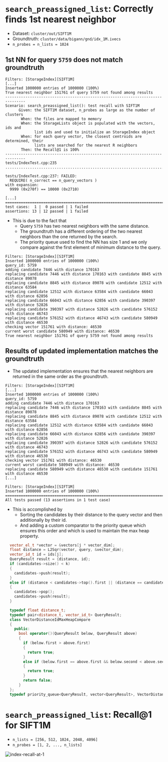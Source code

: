 # `search_preassigned_list`: Correctly finds 1st nearest neighbor
- Dataset: `cluster/out/SIFT1M`
- Groundtruth: `cluster/data/bigann/gnd/idx_1M.ivecs`
- `n_probes = n_lists = 1024`


## 1st NN for query `5759` does not match groundtruth

```
Filters: [StorageIndex][SIFT1M]
[...]
Inserted 1000000 entries of 1000000 (100%)
True nearest neighbor 151761 of query 5759 not found among results
-------------------------------------------------------------------------------
Scenario: search_preassigned_list(): test recall with SIFT1M
      Given: the SIFT1M dataset, n_probes as large as the number of clusters
       When: the files are mapped to memory
       When: the StorageLists object is populated with the vectors, ids and
             list ids and used to initialize an StorageIndex object
       When: for each query vector, the closest centroids are determined, their
             lists are searched for the nearest R neighbors
       Then: the Recall@1 is 100%
-------------------------------------------------------------------------------
tests/IndexTest.cpp:235
...............................................................................

tests/IndexTest.cpp:237: FAILED:
  REQUIRE( n_correct == n_query_vectors )
with expansion:
  9999 (0x270f) == 10000 (0x2710)

[...]
===============================================================================
test cases:  1 |  0 passed | 1 failed
assertions: 13 | 12 passed | 1 failed
```
- This is due to the fact that
  - Query `5759` has two nearest neighbors with the same distance.
  - The groundtruth has a different ordering of the two nearest neighbors than the one returned by the search.
  - The priority queue used to find the NN has size 1 and we only compare against the first element of minimum distance to the query.
```
Filters: [StorageIndex][SIFT1M]
Inserted 1000000 entries of 1000000 (100%)
query_id: 5759
adding candidate 7446 with distance 170163
replacing candidate 7446 with distance 170163 with candidate 8845 with distance 89078
replacing candidate 8845 with distance 89078 with candidate 12512 with distance 63584
replacing candidate 12512 with distance 63584 with candidate 66043 with distance 62856
replacing candidate 66043 with distance 62856 with candidate 390397 with distance 52826
replacing candidate 390397 with distance 52826 with candidate 576152 with distance 46743
replacing candidate 576152 with distance 46743 with candidate 580949 with distance 46530
checking vector 151761 with distance: 46530
current worst candidate 580949 with distance: 46530
True nearest neighbor 151761 of query 5759 not found among results
```

## Results of updated implementation matches the groundtruth
- The updated implementation ensures that the nearest neighbors are returned in the same order as the groundtruth.
```
Filters: [StorageIndex][SIFT1M]
[...]
Inserted 1000000 entries of 1000000 (100%)
query_id: 5759
adding candidate 7446 with distance 170163
replacing candidate 7446 with distance 170163 with candidate 8845 with distance 89078
replacing candidate 8845 with distance 89078 with candidate 12512 with distance 63584
replacing candidate 12512 with distance 63584 with candidate 66043 with distance 62856
replacing candidate 66043 with distance 62856 with candidate 390397 with distance 52826
replacing candidate 390397 with distance 52826 with candidate 576152 with distance 46743
replacing candidate 576152 with distance 46743 with candidate 580949 with distance 46530
checking vector 151761 with distance: 46530
current worst candidate 580949 with distance: 46530
replacing candidate 580949 with distance 46530 with candidate 151761 with distance 46530
[...]
```
```
Filters: [StorageIndex][SIFT1M]
Inserted 1000000 entries of 1000000 (100%)
===============================================================================
All tests passed (13 assertions in 1 test case)
```
- This is accomplished by
  - Sorting the candidates by their distance to the query vector and then additionally by their id.
  - And adding a custom comparator to the priority queue which ensures this order and which is used to maintain the max heap property.
```c++
  vector_el_t *vector = &vectors[j * vector_dim];
  float distance = L2Sqr(vector, query, &vector_dim);
  vector_id_t id = ids[j];
  QueryResult result = {distance, id};
  if (candidates->size() < k)
  {
    candidates->push(result);
  }
  else if (distance < candidates->top().first || (distance == candidates->top().first && id < candidates->top().second))
  {
    candidates->pop();
    candidates->push(result);
  }
```
 

```c++
  typedef float distance_t;
  typedef pair<distance_t, vector_id_t> QueryResult;
  class VectorDistanceIdMaxHeapCompare
  {
    public:
      bool operator()(QueryResult below, QueryResult above)
      {
        if (below.first > above.first)
        {
          return true;
        }
        else if (below.first == above.first && below.second < above.second)
        {
          return true;
        }
        return false;
      }
  };
  typedef priority_queue<QueryResult, vector<QueryResult>, VectorDistanceIdMaxHeapCompare> heap_t;
```

# `search_preassigned_list`: Recall@1 for SIFT1M
- `n_lists = [256, 512, 1024, 2048, 4096]`
- `n_probes = [1, 2, ..., n_lists]`

![index-recall-at-1](index-recall-at-1.jpg)